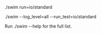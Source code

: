 ./swim  run=io/standard

./swim  --log_level=all --run_test=io/standard

Run  ./swim --help   for the full list.

